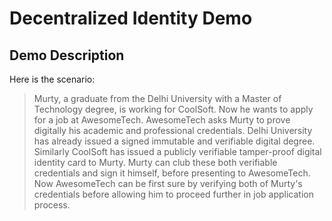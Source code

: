 # Decentralized Identity Demo

## Demo Description

Here is the scenario:
> Murty, a graduate from the Delhi University with a Master of Technology degree, is working for CoolSoft. Now he wants to apply for a job at  AwesomeTech. AwesomeTech asks Murty to prove digitally his academic and professional credentials. Delhi University has already issued a signed immutable and verifiable digital degree. Similarly CoolSoft has issued a publicly verifiable tamper-proof digital identity card to Murty.
Murty can club these both verifiable credentials and sign it himself, before presenting to AwesomeTech. Now AwesomeTech can be first sure by verifying both of Murty's credentials before allowing him to proceed further in job application process.

